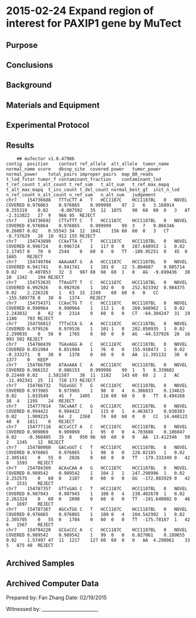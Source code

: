 2015-02-24 Expand region of interest for PAXIP1 gene by MuTect
==============================

Purpose
---


Conclusions
-----------------


Background
----------------

Materials and Equipment
------------------------------


Experimental Protocol
---------------------------


Results
-----------

		## muTector v1.0.47986
	contig	position	context	ref_allele	alt_allele	tumor_name	normal_name	score	dbsnp_site	covered	power	tumor_power	normal_power	total_pairs	improper_pairs	map_Q0_reads	t_lod_fstar	tumor_f	contaminant_fraction	contaminant_lod	t_ref_count	t_alt_count	t_ref_sum	t_alt_sum	t_ref_max_mapq	t_alt_max_mapq	t_ins_count	t_del_count	normal_best_gt	init_n_lod	n_ref_count	n_alt_count	n_ref_sum	n_alt_sum	judgement
	chr7	154736688	TTTxCTT	A	T	HCC1187C	HCC1187BL	0	NOVEL	COVERED	0.976863	0.976865	0.999998	97	2	6	3.168914	0.255319	0.02	-0.007592	35	12	1075	90	60	60	0	3	AT	-2.513822	27	9	966	95	REJECT
	chr7	154736692	CTTxTTT	C	T	HCC1187C	HCC1187BL	0	NOVEL	COVERED	0.976864	0.976865	0.999999	99	3	7	9.866346	0.26087	0.02	0.55543	34	12	1041	156	60	60	0	3	CT	-8.737629	28	10	912	155	REJECT
	chr7	154743899	CCAxTTA	C	T	HCC1187C	HCC1187BL	0	NOVEL	COVERED	0.996724	0.996724	1	117	0	0	287.648953	1	0.02	2.17457	0	70	0	2544	0	60	0	0	TT	-189.95251	0	45	0	1685	REJECT
	chr7	154749704	AAAxAAT	G	A	HCC1187C	HCC1187BL	0	NOVEL	COVERED	0.941741	0.941741	1	101	0	12	5.804607	0.085714	0.02	-0.407853	32	3	987	88	60	60	1	0	AG	-9.699436	38	10	1342	194	REJECT
	chr7	154753635	TTAxGTT	T	C	HCC1187C	HCC1187BL	0	NOVEL	COVERED	0.992926	0.992926	1	102	0	0	252.923392	0.984375	0.02	2.226328	1	63	15	2249	60	60	0	0	CC	-155.509778	0	38	0	1374	REJECT
	chr7	154754371	CCAxCTG	T	C	HCC1187C	HCC1187BL	0	NOVEL	COVERED	0.990964	0.990964	1	112	1	0	260.948962	1	0.02	2.243832	0	62	0	2314	0	60	0	0	CT	-64.304247	31	19	1180	703	REJECT
	chr7	154758813	TTTxCCA	G	A	HCC1187C	HCC1187BL	0	NOVEL	COVERED	0.979526	0.979526	1	101	1	0	202.850935	1	0.02	2.299035	0	56	0	1765	0	60	0	0	AG	-44.537926	28	16	993	502	REJECT
	chr7	154760439	TGAxAGG	A	C	HCC1187C	HCC1187BL	0	NOVEL	COVERED	0.851984	0.851984	1	76	0	0	155.910473	1	0.02	-0.333271	0	38	0	1378	0	60	0	0	AA	11.391132	38	0	1377	0	KEEP
	chr7	154766700	ATAxAAA	C	A	HCC1187C	HCC1187BL	0	NOVEL	COVERED	0.986152	0.986153	0.999998	99	1	5	8.339602	0.22449	0.02	1.581587	38	11	1182	143	60	60	2	2	AC	-11.492341	25	11	710	173	REJECT
	chr7	154766732	TGGxGGC	T	G	HCC1187C	HCC1187BL	0	NOVEL	COVERED	0.973965	0.973965	1	98	0	4	6.386833	0.134615	0.02	1.033549	45	7	1405	116	60	60	0	0	TT	8.494168	38	4	1195	24	REJECT
	chr7	154777014	TACxAAT	C	G	HCC1187C	HCC1187BL	0	NOVEL	COVERED	0.994422	0.994422	1	115	0	1	4.463673	0.030303	0.02	1.909225	64	2	2368	74	60	60	0	0	CC	14.448123	48	0	1811	0	REJECT
	chr7	154777118	ACCxCCT	A	C	HCC1187C	HCC1187BL	0	NOVEL	COVERED	0.909069	0.909069	1	95	0	0	4.703688	0.186047	0.02	-0.368485	35	8	950	96	60	60	0	0	AA	13.412346	50	2	1345	12	REJECT
	chr7	154780960	GACxGGT	C	T	HCC1187C	HCC1187BL	0	NOVEL	COVERED	0.976865	0.976865	1	98	0	0	228.82185	1	0.02	2.305161	0	55	0	2026	0	60	0	0	TT	-179.333349	0	42	0	1593	REJECT
	chr7	154784369	ACAxCAA	A	G	HCC1187C	HCC1187BL	0	NOVEL	COVERED	0.989542	0.989542	1	104	2	1	247.298996	1	0.02	2.252575	0	60	0	2187	0	60	0	0	GG	-172.883929	0	42	0	1531	REJECT
	chr7	154787357	GTTxGAG	C	T	HCC1187C	HCC1187BL	0	NOVEL	COVERED	0.987943	0.987943	1	108	0	4	238.402678	1	0.02	2.261324	0	60	0	2098	0	60	0	0	TT	-191.640802	0	46	0	1697	REJECT
	chr7	154787367	AGCxTGG	C	T	HCC1187C	HCC1187BL	0	NOVEL	COVERED	0.976865	0.976865	1	100	0	4	204.542992	1	0.02	2.305705	0	55	0	1784	0	60	0	0	TT	-175.78187	1	42	6	1567	REJECT
	chr7	154794220	GCGxCCC	A	C	HCC1187C	HCC1187BL	0	NOVEL	COVERED	0.989542	0.989542	1	99	0	0	6.027061	0.189655	0.02	1.57497	47	11	1217	127	60	60	0	0	AA	4.298061	33	5	875	48	REJECT
	
	


Archived Samples
-------------------------

Archived Computer Data
------------------------------


Prepared by: Fan Zhang     Date: 02/19/2015


Witnessed by: ________________________
